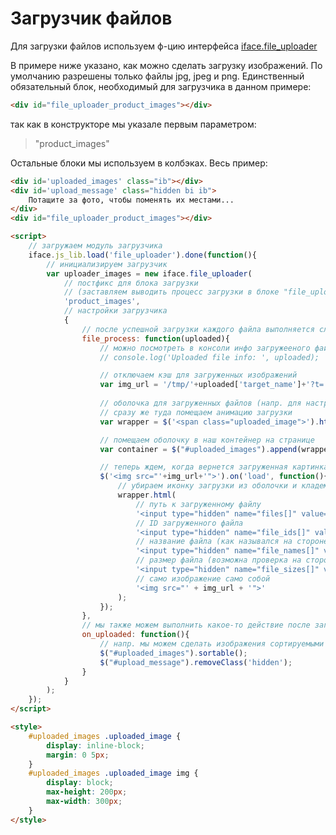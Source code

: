 # Загрузчик файлов

Для загрузки файлов используем ф-цию интерфейса [iface.file_uploader](http://vgit1.aynos.cz/jsdoc/1kmenu/iface.file_uploader.html)

В примере ниже указано, как можно сделать загрузку изображений. По умолчанию разрешены только файлы jpg, jpeg и png.
Единственный обязательный блок, необходимый для загрузчика в данном примере: 

```html
<div id="file_uploader_product_images"></div>
```

так как в конструкторе мы указале первым параметром:

> "product_images"

Остальные блоки мы используем в колбэках. Весь пример:

```html
<div id='uploaded_images' class="ib"></div>
<div id='upload_message' class="hidden bi ib">
	Потащите за фото, чтобы поменять их местами...
</div>
<div id="file_uploader_product_images"></div>

<script>
	// загружаем модуль загрузчика
	iface.js_lib.load('file_uploader').done(function(){
		// инициализируем загрузчик
		var uploader_images = new iface.file_uploader(
			// постфикс для блока загрузки
			// (заставляем выводить процесс загрузки в блоке "file_uploader_product_images")
			'product_images', 
			// настройки загрузчика
			{
				// после успешной загрузки каждого файла выполняется следующий callback
				file_process: function(uploaded){
					// можно посмотреть в консоли инфо загружееного файла
					// console.log('Uploaded file info: ', uploaded);

					// отключаем кэш для загруженных изображений
					var img_url = '/tmp/'+uploaded['target_name']+'?t='+Date.now();
					
					// оболочка для загруженных файлов (напр. для настроек CSS)
					// сразу же туда помещаем анимацию загрузки
					var wrapper = $('<span class="uploaded_image">').html(load_img);

					// помещаем оболочку в наш контейнер на странице
					var container = $("#uploaded_images").append(wrapper);

					// теперь ждем, когда вернется загруженная картинка
					$('<img src="'+img_url+'">').on('load', function(){
						// убираем иконку загрузки из оболочки и кладем туда все необходимые элементы 
						wrapper.html(
							// путь к загруженному файлу
							'<input type="hidden" name="files[]" value="' + uploaded['target_name'] + '">' +
							// ID загруженного файла
							'<input type="hidden" name="file_ids[]" value="' + uploaded['id'] + '">' +
							// название файла (как назывался на стороне клиента)
							'<input type="hidden" name="file_names[]" value="'+ uploaded['name'] +'">' + 
							// размер файла (возможна проверка на стороне клиента, но ей не стоит слишком доверять - может обманывать)
							'<input type="hidden" name="file_sizes[]" value="'+ uploaded['size'] +'">' + 
							// само изображение само собой
							'<img src="' + img_url + '">'	
						);
					});
				},
				// мы также можем выполнить какое-то действие после загрузки всех выбранных файлов
				on_uploaded: function(){
					// напр. мы можем сделать изображения сортируемыми
					$("#uploaded_images").sortable();
					$("#upload_message").removeClass('hidden');
				}
			}
		);
	});
</script>

<style>
	#uploaded_images .uploaded_image {
	    display: inline-block;
	    margin: 0 5px;
	}
	#uploaded_images .uploaded_image img {
	    display: block;
	    max-height: 200px;
		max-width: 300px;
	}
</style>
```